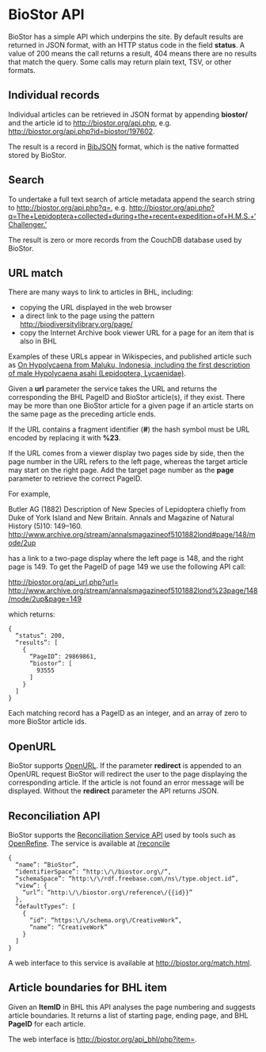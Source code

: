 # BioStor API

BioStor has a simple API which underpins the site. By default results are returned in JSON format, with an HTTP status code in the field **status**. A value of 200 means the call returns a result, 404 means there are no results that match the query. Some calls may return plain text, TSV, or other formats.

## Individual records

Individual articles can be retrieved in JSON format by appending   **biostor/** and the article id to http://biostor.org/api.php, e.g. http://biostor.org/api.php?id=biostor/197602.

The result is a record in [BibJSON](http://okfnlabs.org/bibjson/) format, which is the native formatted stored by BioStor.

## Search

To undertake a full text search of article metadata append the search string to http://biostor.org/api.php?q=, e.g. http://biostor.org/api.php?q=The+Lepidoptera+collected+during+the+recent+expedition+of+H.M.S.+‘Challenger.’

The result is zero or more records from the CouchDB database used by BioStor.

## URL match

There are many ways to link to articles in BHL, including:
- copying the URL displayed in the web browser
- a direct link to the page using the pattern http://biodiversitylibrary.org/page/
- copy the Internet Archive book viewer URL for a page for an item that is also in BHL

Examples of these URLs appear in Wikispecies, and published article such as [On Hypolycaena from Maluku, Indonesia, including the first description of male Hypolycaena asahi (Lepidoptera, Lycaenidae)](https://doi.org/10.3897/zookeys.115.1406).

Given a **url** parameter the service takes the URL and returns the corresponding the BHL PageID and BioStor article(s), if they exist. There may be more than one BioStor article for a given page if an article starts on the same page as the preceding article ends.

If the URL contains a fragment identifier (**#**) the hash symbol must be URL encoded by replacing it with **%23**.

If the URL comes from a viewer display two pages side by side, then the page number in the URL refers to the left page, whereas the target article may start on the right page. Add the target page number as the **page** parameter to retrieve the correct PageID. 

For example, 

Butler AG (1882) Description of New Species of Lepidoptera chiefly from Duke of York Island and New Britain. Annals and Magazine of Natural History (5)10: 149–160. http://www.archive.org/stream/annalsmagazineof5101882lond#page/148/mode/2up

has a link to a two-page display where the left page is 148, and the right page is 149. To get the PageID of page 149 we use the following API call: 

http://biostor.org/api_url.php?url=
http://www.archive.org/stream/annalsmagazineof5101882lond%23page/148/mode/2up&page=149

which returns:

```
{
  “status”: 200,
  “results”: [
    {
      “PageID”: 29869861,
      “biostor”: [
        93555
      ]
    }
  ]
}
```

Each matching record has a PageID as an integer, and an array of zero to more BioStor article ids.

## OpenURL

BioStor supports [OpenURL](https://en.wikipedia.org/wiki/OpenURL). If the parameter **redirect** is appended to an OpenURL request BioStor will redirect the user to the page displaying the corresponding article. If the article is not found an error message will be displayed. Without the **redirect** parameter the API returns JSON.

## Reconciliation API

BioStor supports the [Reconciliation Service API](https://github.com/OpenRefine/OpenRefine/wiki/Reconciliation-Service-API) used by tools such as [OpenRefine](http://openrefine.org). The service is available at [/reconcile](http://biostor.org/reconcile)
```
{
  “name”: “BioStor”,
  “identifierSpace”: “http:\/\/biostor.org\/“,
  “schemaSpace”: “http:\/\/rdf.freebase.com\/ns\/type.object.id”,
  “view”: {
    “url”: “http:\/\/biostor.org\/reference\/{{id}}”
  },
  “defaultTypes”: [
    {
      “id”: “https:\/\/schema.org\/CreativeWork”,
      “name”: “CreativeWork”
    }
  ]
}
```
A web interface to this service is available at http://biostor.org/match.html.

## Article boundaries for BHL item

Given an **ItemID** in BHL this API analyses the page numbering and suggests article boundaries. It returns a list of starting page, ending page, and BHL **PageID** for each article.

The web interface is http://biostor.org/api_bhl/php?item=.
